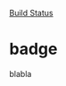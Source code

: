 [Build Status](http://localhost:8080/buildStatus/icon?job=pipeline03_05 "http://localhost:8080/job/pipeline03_05/")
# badge
blabla

